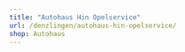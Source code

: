 ```yaml
---
title: "Autohaus Hin Opelservice"
url: /denzlingen/autohaus-hin-opelservice/
shop: Autohaus
---
```

